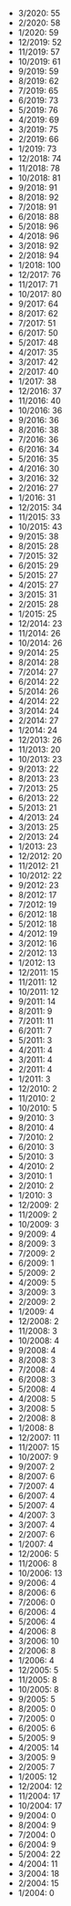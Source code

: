 *  3/2020: 55
*  2/2020: 58
*  1/2020: 59
*  12/2019: 52
*  11/2019: 57
*  10/2019: 61
*  9/2019: 59
*  8/2019: 62
*  7/2019: 65
*  6/2019: 73
*  5/2019: 76
*  4/2019: 69
*  3/2019: 75
*  2/2019: 66
*  1/2019: 73
*  12/2018: 74
*  11/2018: 78
*  10/2018: 81
*  9/2018: 91
*  8/2018: 92
*  7/2018: 91
*  6/2018: 88
*  5/2018: 96
*  4/2018: 96
*  3/2018: 92
*  2/2018: 94
*  1/2018: 100
*  12/2017: 76
*  11/2017: 71
*  10/2017: 80
*  9/2017: 64
*  8/2017: 62
*  7/2017: 51
*  6/2017: 50
*  5/2017: 48
*  4/2017: 35
*  3/2017: 42
*  2/2017: 40
*  1/2017: 38
*  12/2016: 37
*  11/2016: 40
*  10/2016: 36
*  9/2016: 36
*  8/2016: 38
*  7/2016: 36
*  6/2016: 34
*  5/2016: 35
*  4/2016: 30
*  3/2016: 32
*  2/2016: 27
*  1/2016: 31
*  12/2015: 34
*  11/2015: 33
*  10/2015: 43
*  9/2015: 38
*  8/2015: 28
*  7/2015: 32
*  6/2015: 29
*  5/2015: 27
*  4/2015: 27
*  3/2015: 31
*  2/2015: 28
*  1/2015: 25
*  12/2014: 23
*  11/2014: 26
*  10/2014: 26
*  9/2014: 25
*  8/2014: 28
*  7/2014: 27
*  6/2014: 22
*  5/2014: 26
*  4/2014: 22
*  3/2014: 24
*  2/2014: 27
*  1/2014: 24
*  12/2013: 26
*  11/2013: 20
*  10/2013: 23
*  9/2013: 22
*  8/2013: 23
*  7/2013: 25
*  6/2013: 22
*  5/2013: 21
*  4/2013: 24
*  3/2013: 25
*  2/2013: 24
*  1/2013: 23
*  12/2012: 20
*  11/2012: 21
*  10/2012: 22
*  9/2012: 23
*  8/2012: 17
*  7/2012: 19
*  6/2012: 18
*  5/2012: 18
*  4/2012: 19
*  3/2012: 16
*  2/2012: 13
*  1/2012: 13
*  12/2011: 15
*  11/2011: 12
*  10/2011: 12
*  9/2011: 14
*  8/2011: 9
*  7/2011: 11
*  6/2011: 7
*  5/2011: 3
*  4/2011: 4
*  3/2011: 4
*  2/2011: 4
*  1/2011: 3
*  12/2010: 2
*  11/2010: 2
*  10/2010: 5
*  9/2010: 3
*  8/2010: 4
*  7/2010: 2
*  6/2010: 3
*  5/2010: 3
*  4/2010: 2
*  3/2010: 1
*  2/2010: 2
*  1/2010: 3
*  12/2009: 2
*  11/2009: 2
*  10/2009: 3
*  9/2009: 4
*  8/2009: 3
*  7/2009: 2
*  6/2009: 1
*  5/2009: 2
*  4/2009: 5
*  3/2009: 3
*  2/2009: 2
*  1/2009: 4
*  12/2008: 2
*  11/2008: 3
*  10/2008: 4
*  9/2008: 4
*  8/2008: 3
*  7/2008: 4
*  6/2008: 3
*  5/2008: 4
*  4/2008: 5
*  3/2008: 5
*  2/2008: 8
*  1/2008: 8
*  12/2007: 11
*  11/2007: 15
*  10/2007: 9
*  9/2007: 2
*  8/2007: 6
*  7/2007: 4
*  6/2007: 4
*  5/2007: 4
*  4/2007: 3
*  3/2007: 4
*  2/2007: 6
*  1/2007: 4
*  12/2006: 5
*  11/2006: 8
*  10/2006: 13
*  9/2006: 4
*  8/2006: 6
*  7/2006: 0
*  6/2006: 4
*  5/2006: 4
*  4/2006: 8
*  3/2006: 10
*  2/2006: 8
*  1/2006: 4
*  12/2005: 5
*  11/2005: 8
*  10/2005: 8
*  9/2005: 5
*  8/2005: 0
*  7/2005: 0
*  6/2005: 6
*  5/2005: 9
*  4/2005: 14
*  3/2005: 9
*  2/2005: 7
*  1/2005: 12
*  12/2004: 12
*  11/2004: 17
*  10/2004: 17
*  9/2004: 0
*  8/2004: 9
*  7/2004: 0
*  6/2004: 9
*  5/2004: 22
*  4/2004: 11
*  3/2004: 18
*  2/2004: 15
*  1/2004: 0